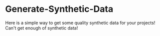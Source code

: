 # Generate-Synthetic-Data
Here is a simple way to get some quality synthetic data for your projects! Can't get enough of synthetic data!
